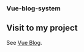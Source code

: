 
### Vue-blog-system

## Visit to my project
See [Vue Blog](https://minkhant9411.github.io/vue-blog-system/).
